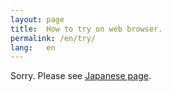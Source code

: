 ```yaml
---
layout: page
title:  How to try on web browser.
permalink: /en/try/
lang:   en
---
```


Sorry. Please see [Japanese page](/ja/try/).
